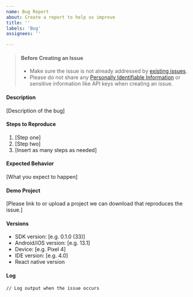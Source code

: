 ```yaml
---
name: Bug Report
about: Create a report to help us improve
title: ''
labels: 'Bug'
assignees: ''

---
```


> #### Before Creating an Issue
>
> - Make sure the issue is not already addressed by [existing issues](https://github.com/twilio/twilio-verify-for-react-native/issues).
> - Please do not share any 
[Personally Identifiable Information](https://www.twilio.com/docs/glossary/what-is-personally-identifiable-information-pii) or sensitive information like API keys when creating an issue.

#### Description

[Description of the bug]

#### Steps to Reproduce

1. [Step one]
1. [Step two]
1. [Insert as many steps as needed]

#### Expected Behavior

[What you expect to happen]

#### Demo Project

[Please link to or upload a project we can download that reproduces the issue.]

#### Versions

- SDK version: [e.g. 0.1.0 (33)]
- Android/iOS version: [e.g. 13.1]
- Device: [e.g. Pixel 4]
- IDE version: [e.g. 4.0]
- React native version

#### Log
```
// Log output when the issue occurs
```